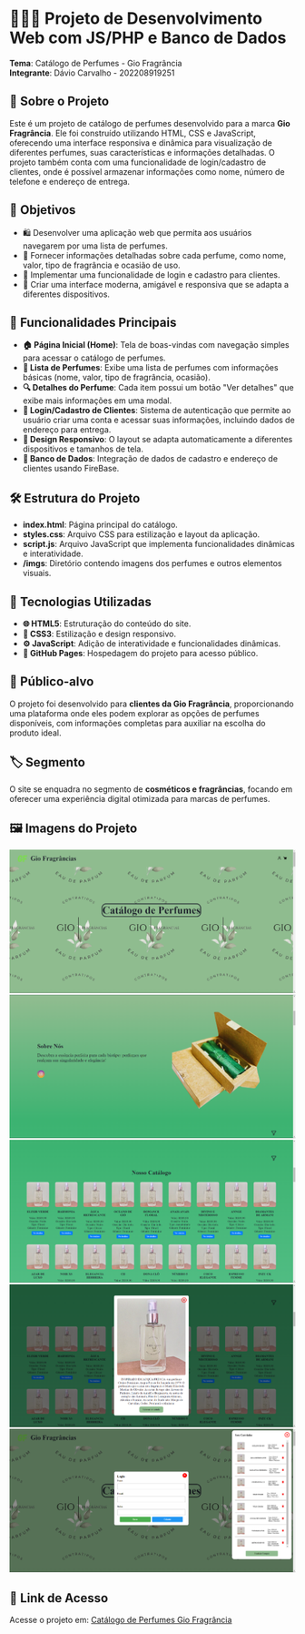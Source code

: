 
# 👩‍💼🏢 Projeto de Desenvolvimento Web com JS/PHP e Banco de Dados  
**Tema**: Catálogo de Perfumes - Gio Fragrância  
**Integrante**: Dávio Carvalho - 202208919251

## 📄 Sobre o Projeto
Este é um projeto de catálogo de perfumes desenvolvido para a marca **Gio Fragrância**. Ele foi construído utilizando HTML, CSS e JavaScript, oferecendo uma interface responsiva e dinâmica para visualização de diferentes perfumes, suas características e informações detalhadas. O projeto também conta com uma funcionalidade de login/cadastro de clientes, onde é possível armazenar informações como nome, número de telefone e endereço de entrega.

## 🎯 Objetivos
- 🛍️ Desenvolver uma aplicação web que permita aos usuários navegarem por uma lista de perfumes.
- 📜 Fornecer informações detalhadas sobre cada perfume, como nome, valor, tipo de fragrância e ocasião de uso.
- 👥 Implementar uma funcionalidade de login e cadastro para clientes.
- 📱 Criar uma interface moderna, amigável e responsiva que se adapta a diferentes dispositivos.

## 🔑 Funcionalidades Principais
- **🏠 Página Inicial (Home)**: Tela de boas-vindas com navegação simples para acessar o catálogo de perfumes.
- **🧴 Lista de Perfumes**: Exibe uma lista de perfumes com informações básicas (nome, valor, tipo de fragrância, ocasião).
- **🔍 Detalhes do Perfume**: Cada item possui um botão "Ver detalhes" que exibe mais informações em uma modal.
- **🔐 Login/Cadastro de Clientes**: Sistema de autenticação que permite ao usuário criar uma conta e acessar suas informações, incluindo dados de endereço para entrega.
- **📲 Design Responsivo**: O layout se adapta automaticamente a diferentes dispositivos e tamanhos de tela.
- **💾 Banco de Dados**: Integração de dados de cadastro e endereço de clientes usando FireBase.

## 🛠️ Estrutura do Projeto
- **index.html**: Página principal do catálogo.
- **styles.css**: Arquivo CSS para estilização e layout da aplicação.
- **script.js**: Arquivo JavaScript que implementa funcionalidades dinâmicas e interatividade.
- **/imgs**: Diretório contendo imagens dos perfumes e outros elementos visuais.

## 🧰 Tecnologias Utilizadas
- **🌐 HTML5**: Estruturação do conteúdo do site.
- **🎨 CSS3**: Estilização e design responsivo.
- **⚙️ JavaScript**: Adição de interatividade e funcionalidades dinâmicas.
- **🚀 GitHub Pages**: Hospedagem do projeto para acesso público.

## 👥 Público-alvo
O projeto foi desenvolvido para **clientes da Gio Fragrância**, proporcionando uma plataforma onde eles podem explorar as opções de perfumes disponíveis, com informações completas para auxiliar na escolha do produto ideal.

## 🏷️ Segmento
O site se enquadra no segmento de **cosméticos e fragrâncias**, focando em oferecer uma experiência digital otimizada para marcas de perfumes.

## 🖼️ Imagens do Projeto
![Página Inicial](design/PrtSc/home.png)  
![Lista de Perfumes](design/PrtSc/sobre.png)  
![Lista de Perfumes](design/PrtSc/lista.png)  
![Detalhes do Perfume](design/PrtSc/modal.png)  
![Tela de Login](design/PrtSc/telalogincarrinho.png)

## 🔗 Link de Acesso
Acesse o projeto em: [Catálogo de Perfumes Gio Fragrância](https://davio27.github.io/Projeto_Dev_Web/)

